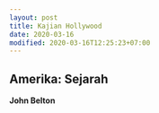```yaml
---
layout: post
title: Kajian Hollywood
date: 2020-03-16
modified: 2020-03-16T12:25:23+07:00
---
```


## Amerika: Sejarah

**John Belton**
